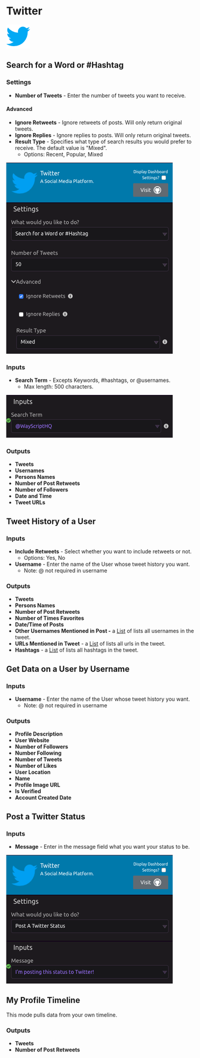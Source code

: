 # Twitter

![A social media platform.](../../.gitbook/assets/twitter.png)

## Search for a Word or \#Hashtag

### Settings

* **Number of Tweets** - Enter the number of tweets you want to receive.

#### Advanced

* **Ignore Retweets** - Ignore retweets of posts. Will only return original tweets.
* **Ignore Replies** - Ignore replies to posts. Will only return original tweets.
* **Result Type** - Specifies what type of search results you would prefer to receive. The default value is "Mixed".
  * Options: Recent, Popular, Mixed

![](../../.gitbook/assets/screenshot-2019-07-16-16.21.11.png)

### Inputs

* **Search Term** - Excepts Keywords, \#hashtags, or @usernames.
  * Max length: 500 characters.

![](../../.gitbook/assets/screenshot-2019-07-16-16.18.16.png)

### Outputs

* **Tweets**
* **Usernames**
* **Persons Names**
* **Number of Post Retweets**
* **Number of Followers**
* **Date and Time**
* **Tweet URLs**

## Tweet History of a User

### Inputs

* **Include Retweets** - Select whether you want to include retweets or not. 
  * Options: Yes, No
* **Username** - Enter the name of the User whose tweet history you want. 
  * Note: @ not required in username

### Outputs

* **Tweets**
* **Persons Names**
* **Number of Post Retweets**
* **Number of Times Favorites**
* **Date/Time of Posts**
* **Other Usernames Mentioned in Post -** a [List](../../introduction/variables.md#lists) of lists all usernames in the tweet. 
* **URLs Mentioned in Tweet** - a [List](../../introduction/variables.md#lists) of lists all urls in the tweet. 
* **Hashtags** - a [List](../../introduction/variables.md#lists) of lists all hashtags in the tweet. 

## Get Data on a User by Username

### Inputs

* **Username** - Enter the name of the User whose tweet history you want. 
  * Note: @ not required in username

### Outputs

* **Profile Description**
* **User Website**
* **Number of Followers**
* **Number Following**
* **Number of Tweets**
* **Number of Likes**
* **User Location**
* **Name**
* **Profile Image URL**
* **Is Verified**
* **Account Created Date**

## Post a Twitter Status

### Inputs

* **Message** - Enter in the message field what you want your status to be.

![Posting a Twitter Status](../../.gitbook/assets/screenshot-2019-07-16-16.23.32.png)

## My Profile Timeline

This mode pulls data from your own timeline.

### Outputs

* **Tweets**
* **Number of Post Retweets**

